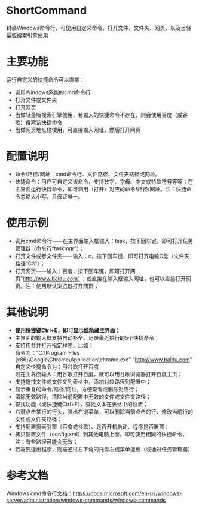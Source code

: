 # ShortCommand
封装Windows命令行，可使用自定义命令，打开文件、文件夹、网页，以及当轻量版搜索引擎使用  
# 主要功能
运行自定义的快捷命令可以直接：  
*  	调用Windows系统的cmd命令行  
*  	打开文件或文件夹  
*  	打开网页  
*  	当做轻量版搜索引擎使用，若输入的快捷命令不存在，则会使用百度（或谷歌）搜索该快捷命令  
*   当做网页地址栏使用，可直接输入网址，然后打开网页
 
# 配置说明
*  	命令/路径/网址：cmd命令行、文件路径、文件夹路径或网址。  
*  	快捷命令：用户可自定义该命令，支持数字、字母、中文或特殊符号等等；在主界面运行快捷命令，即可调用（打开）对应的命令/路径/网址。注：快捷命令忽略大小写，且保证唯一。  

# 使用示例  
*  	调用cmd命令行——在主界面输入框输入：task，按下回车键，即可打开任务管理器（命令行“taskmgr”）；  
*  	打开文件或者文件夹——输入：c，按下回车键，即可打开电脑C盘（文件夹路径“C:\”）；  
*  	打开网页——输入：百度，按下回车键，即可打开网页“http://www.baidu.com”  ；或直接在输入框输入网址，也可以直接打开网页。注：使用默认浏览器打开网页；   
 
# 其他说明
*  **使用快捷键Ctrl+E，即可显示或隐藏主界面；**   
*  	主界面的输入框支持自动补全、记录最近执行的5个快捷命令；  
*  	支持传参并打开指定程序，比如：  
  命令为："C:\Program Files (x86)\Google\Chrome\Application\chrome.exe" "http://www.baidu.com"   
  自定义快捷命令为：用谷歌打开百度  
  则在主界面输入：用谷歌打开百度，就可以用谷歌浏览器打开百度主页；  
*  	支持拖拽文件或文件夹到表格中，添加对应路径到配置中；  
*  	显示重复的命令/路径/网址，方便查看或删除对应行；  
*  	清除无效路径，清除当前配置中无效的文件或文件夹路径；  
*  	查找功能（或快捷键Ctrl+F），查找文本在表格中的位置；  
*  	右键点击某行的行头，弹出右键菜单，可以删除当前点击的行、修改当前行的文件或文件夹路径；  
*  	支持配置搜索引擎（百度或谷歌）、是否开机启动、程序是否置顶；  
*  	拷贝配置文件（config.xml）到其他电脑上面，即可使用相同的快捷命令，注：有些路径可能会无效；  
*  	若需要退出程序，则需通过右下角的托盘右键菜单退出（或通过任务管理器）  


# 参考文档
Windows cmd命令行文档：https://docs.microsoft.com/en-us/windows-server/administration/windows-commands/windows-commands
